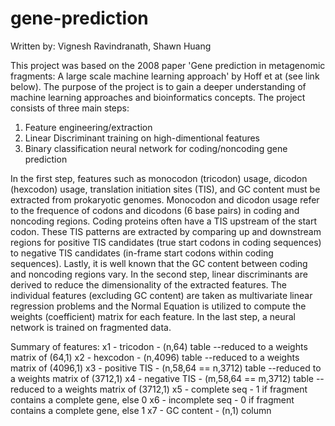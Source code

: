 # gene-prediction

Written by: Vignesh Ravindranath, Shawn Huang

This project was based on the 2008 paper 'Gene prediction in metagenomic fragments: A large scale machine learning approach' by Hoff et at (see link below). The purpose of the project is to gain a deeper understanding of machine learning approaches and bioinformatics concepts.
The project consists of three main steps:
1) Feature engineering/extraction
2) Linear Discriminant training on high-dimentional features
3) Binary classification neural network for coding/noncoding gene prediction

In the first step, features such as monocodon (tricodon) usage, dicodon (hexcodon) usage, translation initiation sites (TIS), and GC content must be extracted from prokaryotic genomes. Monocodon and dicodon usage refer to the frequence of codons and dicodons (6 base pairs) in coding and noncoding regions. Coding proteins often have a TIS upstream of the start codon. These TIS patterns are extracted by comparing up and downstream regions for positive TIS candidates (true start codons in coding sequences) to negative TIS candidates (in-frame start codons within coding sequences). Lastly, it is well known that the GC content between coding and noncoding regions vary. 
In the second step, linear discriminants are derived to reduce the dimensionality of the extracted features. The individual features (excluding GC content) are taken as multivariate linear regression problems and the Normal Equation is utilized to compute the weights (coefficient) matrix for each feature. 
In the last step, a neural network is trained on fragmented data.


Summary of features:
x1 - tricodon       - (n,64) table --reduced to a weights matrix of (64,1)
x2 - hexcodon       - (n,4096) table --reduced to a weights matrix of (4096,1)
x3 - positive TIS   - (n,58,64 == n,3712) table --reduced to a weights matrix of (3712,1)
x4 - negative TIS   - (m,58,64 == m,3712) table --reduced to a weights matrix of (3712,1)
x5 - complete seq   - 1 if fragment contains a complete gene, else 0
x6 - incomplete seq - 0 if fragment contains a complete gene, else 1
x7 - GC content     - (n,1) column

